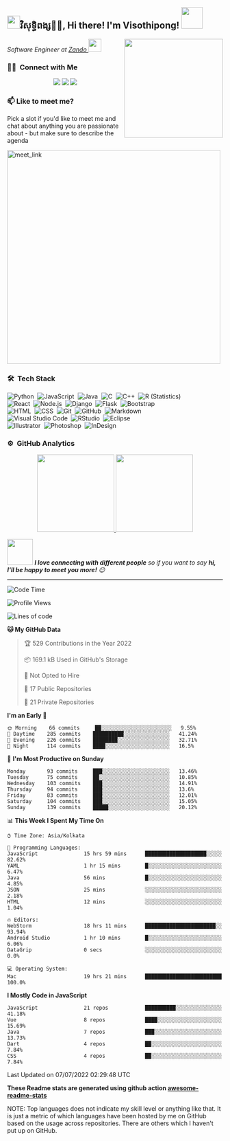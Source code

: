 <h2><img src="https://emojis.slackmojis.com/emojis/images/1531849430/4246/blob-sunglasses.gif?1531849430" width="30"/>វិសុទ្ធិពង្ស🙏🏻, Hi there! I'm Visothipong! <img src="https://media.giphy.com/media/12oufCB0MyZ1Go/giphy.gif" width="50"></h2>
<img align='right' src="https://media.giphy.com/media/M9gbBd9nbDrOTu1Mqx/giphy.gif" width="230">
<p><em>Software Engineer at <a href="zandokh.com">Zando
</a><img src="https://media.giphy.com/media/WUlplcMpOCEmTGBtBW/giphy.gif" width="30"> 
</em></p>


### 🤝🏻 &nbsp;Connect with Me

<p align="center">
<a href="https://www.visothipong.xyz"><img src="https://img.shields.io/badge/visothipong-pong-blue/?style=flat&logo=Google-Chrome&logoColor=white"/></a>
<a href="https://www.linkedin.com/in/roth-samnangvisothipong-3333ab1aa/"><img src="https://img.shields.io/badge/visothipong-pong-blue?style=flat&logo=Linkedin&logoColor=white"/></a>
<a href="mailto:avsingh@umass.edu"><img src="https://img.shields.io/badge/-avsingh@umass.edu-D14836?style=flat&logo=Gmail&logoColor=white"/></a>
<!-- <a href="https://instagram.com/adityavs_"><img src="https://img.shields.io/badge/-@adityavs__-E4405F?style=flat&logo=Instagram&logoColor=white"/></a>
<a href="https://facebook.com/AVS1508"><img src="https://img.shields.io/badge/-@AVS1508-1877F2?style=flat&logo=Facebook&logoColor=white"/></a>
<a href="https://www.pinterest.ca/AVS1508"><img src="https://img.shields.io/badge/-@AVS1508-BD081C?style=flat&logo=Pinterest&logoColor=white"/></a>
<a href="https://www.behance.net/AVS1508"><img src="https://img.shields.io/badge/-@AVS1508-1769FF?style=flat&logo=Behance&logoColor=white"/></a> -->
</p>

### 📫 Like to meet me?

Pick a slot if you'd like to meet me and chat about anything you are passionate about - but make sure to describe the agenda

<a href="https://calendly.com/visothipong7772/30min" target="_blank"><img width="498" alt="meet_link" src="https://user-images.githubusercontent.com/15426564/144297439-f530f383-e73e-41e0-9914-a9b7d3f432e5.png"></a>

### 🛠 &nbsp;Tech Stack

![Python](https://img.shields.io/badge/-Python-05122A?style=flat&logo=python)&nbsp;
![JavaScript](https://img.shields.io/badge/-JavaScript-05122A?style=flat&logo=javascript)&nbsp;
![Java](https://img.shields.io/badge/-Java-05122A?style=flat&logo=Java&logoColor=FFA518)&nbsp;
![C](https://img.shields.io/badge/-C-05122A?style=flat&logo=C&logoColor=A8B9CC)&nbsp;
![C++](https://img.shields.io/badge/-C++-05122A?style=flat&logo=C%2B%2B&logoColor=00599C)&nbsp;
![R (Statistics)](https://img.shields.io/badge/-R-05122A?style=flat&logo=R&logoColor=276DC3)\
![React](https://img.shields.io/badge/-React-05122A?style=flat&logo=react)&nbsp;
![Node.js](https://img.shields.io/badge/-Node.js-05122A?style=flat&logo=node.js)&nbsp;
![Django](https://img.shields.io/badge/-Django-05122A?style=flat&logo=django&logoColor=092E20)&nbsp;
![Flask](https://img.shields.io/badge/-Flask-05122A?style=flat&logo=flask)&nbsp;
![Bootstrap](https://img.shields.io/badge/-Bootstrap-05122A?style=flat&logo=bootstrap&logoColor=563D7C)\
![HTML](https://img.shields.io/badge/-HTML-05122A?style=flat&logo=HTML5)&nbsp;
![CSS](https://img.shields.io/badge/-CSS-05122A?style=flat&logo=CSS3&logoColor=1572B6)&nbsp;
![Git](https://img.shields.io/badge/-Git-05122A?style=flat&logo=git)&nbsp;
![GitHub](https://img.shields.io/badge/-GitHub-05122A?style=flat&logo=github)&nbsp;
![Markdown](https://img.shields.io/badge/-Markdown-05122A?style=flat&logo=markdown)\
![Visual Studio Code](https://img.shields.io/badge/-Visual%20Studio%20Code-05122A?style=flat&logo=visual-studio-code&logoColor=007ACC)&nbsp;
![RStudio](https://img.shields.io/badge/-RStudio-05122A?style=flat&logo=rstudio)&nbsp;
![Eclipse](https://img.shields.io/badge/-Eclipse-05122A?style=flat&logo=eclipse-ide&logoColor=2C2255)\
![Illustrator](https://img.shields.io/badge/-Illustrator-05122A?style=flat&logo=adobe-illustrator)&nbsp;
![Photoshop](https://img.shields.io/badge/-Photoshop-05122A?style=flat&logo=adobe-photoshop)&nbsp;
![InDesign](https://img.shields.io/badge/-InDesign-05122A?style=flat&logo=adobe-indesign)

### ⚙️ &nbsp;GitHub Analytics

<p align="center">
<a href="https://github.com/AVS1508">
  <img height="180em" src="https://github-readme-stats-eight-theta.vercel.app/api?username=AVS1508&show_icons=true&theme=algolia&include_all_commits=true&count_private=true"/>
  <img height="180em" src="https://github-readme-stats-eight-theta.vercel.app/api/top-langs/?username=AVS1508&layout=compact&langs_count=8&theme=algolia"/>
</a>
</p>

<img src="https://media.giphy.com/media/LnQjpWaON8nhr21vNW/giphy.gif" width="60"> <em><b>I love connecting with different people</b> so if you want to say <b>hi, I'll be happy to meet you more!</b> 😊</em>

---
<!--START_SECTION:waka-->
![Code Time](http://img.shields.io/badge/Code%20Time-1%2C740%20hrs%2011%20mins-blue)

![Profile Views](http://img.shields.io/badge/Profile%20Views-1473-blue)

![Lines of code](https://img.shields.io/badge/From%20Hello%20World%20I%27ve%20Written-1%20Million%20lines%20of%20code-blue)

**🐱 My GitHub Data** 

> 🏆 529 Contributions in the Year 2022
 > 
> 📦 169.1 kB Used in GitHub's Storage 
 > 
> 🚫 Not Opted to Hire
 > 
> 📜 17 Public Repositories 
 > 
> 🔑 21 Private Repositories  
 > 
**I'm an Early 🐤** 

```text
🌞 Morning    66 commits     ██░░░░░░░░░░░░░░░░░░░░░░░   9.55% 
🌆 Daytime    285 commits    ██████████░░░░░░░░░░░░░░░   41.24% 
🌃 Evening    226 commits    ████████░░░░░░░░░░░░░░░░░   32.71% 
🌙 Night      114 commits    ████░░░░░░░░░░░░░░░░░░░░░   16.5%

```
📅 **I'm Most Productive on Sunday** 

```text
Monday       93 commits     ███░░░░░░░░░░░░░░░░░░░░░░   13.46% 
Tuesday      75 commits     ██░░░░░░░░░░░░░░░░░░░░░░░   10.85% 
Wednesday    103 commits    ███░░░░░░░░░░░░░░░░░░░░░░   14.91% 
Thursday     94 commits     ███░░░░░░░░░░░░░░░░░░░░░░   13.6% 
Friday       83 commits     ███░░░░░░░░░░░░░░░░░░░░░░   12.01% 
Saturday     104 commits    ███░░░░░░░░░░░░░░░░░░░░░░   15.05% 
Sunday       139 commits    █████░░░░░░░░░░░░░░░░░░░░   20.12%

```


📊 **This Week I Spent My Time On** 

```text
⌚︎ Time Zone: Asia/Kolkata

💬 Programming Languages: 
JavaScript               15 hrs 59 mins      ████████████████████░░░░░   82.62% 
YAML                     1 hr 15 mins        █░░░░░░░░░░░░░░░░░░░░░░░░   6.47% 
Java                     56 mins             █░░░░░░░░░░░░░░░░░░░░░░░░   4.85% 
JSON                     25 mins             ░░░░░░░░░░░░░░░░░░░░░░░░░   2.18% 
HTML                     12 mins             ░░░░░░░░░░░░░░░░░░░░░░░░░   1.04%

🔥 Editors: 
WebStorm                 18 hrs 11 mins      ███████████████████████░░   93.94% 
Android Studio           1 hr 10 mins        █░░░░░░░░░░░░░░░░░░░░░░░░   6.06% 
DataGrip                 0 secs              ░░░░░░░░░░░░░░░░░░░░░░░░░   0.0%

💻 Operating System: 
Mac                      19 hrs 21 mins      █████████████████████████   100.0%

```

**I Mostly Code in JavaScript** 

```text
JavaScript               21 repos            ██████████░░░░░░░░░░░░░░░   41.18% 
Vue                      8 repos             ████░░░░░░░░░░░░░░░░░░░░░   15.69% 
Java                     7 repos             ███░░░░░░░░░░░░░░░░░░░░░░   13.73% 
Dart                     4 repos             ██░░░░░░░░░░░░░░░░░░░░░░░   7.84% 
CSS                      4 repos             ██░░░░░░░░░░░░░░░░░░░░░░░   7.84%

```



 Last Updated on 07/07/2022 02:29:48 UTC
<!--END_SECTION:waka-->

**These Readme stats are generated using github action [awesome-readme-stats](https://github.com/anmol098/waka-readme-stats)**

NOTE: Top languages does not indicate my skill level or anything like that. It is just a metric of which languages have been hosted by me on GitHub based on the usage across repositories. There are others which I haven't put up on GitHub.
<!--stackedit_data:
eyJoaXN0b3J5IjpbMTI2NjU1ODI4OCwtMTU1MDQ0NTAwOSwtMT
YyMTcyNTA5XX0=
-->
